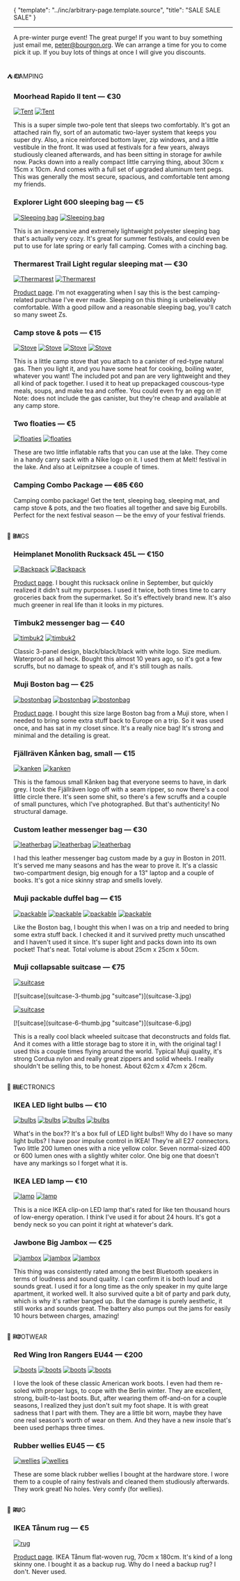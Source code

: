 {
    "template": "../inc/arbitrary-page.template.source",
    "title": "SALE SALE SALE"
}

---

A pre-winter purge event! The great purge!
If you want to buy something just email me, peter@bourgon.org.
We can arrange a time for you to come pick it up.
If you buy lots of things at once I will give you discounts.

<br/>
## <span style="margin-left: -37px;">⛺️ CAMPING</span>

### Moorhead Rapido II tent — <span class="price">€30</span>

[![Tent](tent-1-thumb.jpg "Tent")](tent-1.jpg)
[![Tent](tent-2-thumb.jpg "Tent")](tent-2.jpg)

This is a super simple two-pole tent that sleeps two comfortably.
It's got an attached rain fly, sort of an automatic two-layer system that keeps you super dry.
Also, a nice reinforced bottom layer, zip windows, and a little vestibule in the front.
It was used at festivals for a few years, always studiously cleaned afterwards, and has been sitting in storage for awhile now.
Packs down into a really compact little carrying thing, about 30cm x 15cm x 10cm.
And comes with a full set of upgraded aluminum tent pegs.
This was generally the most secure, spacious, and comfortable tent among my friends.

### Explorer Light 600 sleeping bag — <span class="price">€5</span>

[![Sleeping bag](sleepingbag-1-thumb.jpg "Sleeping bag")](sleepingbag-1.jpg)
[![Sleeping bag](sleepingbag-2-thumb.jpg "Sleeping bag")](sleepingbag-2.jpg)

This is an inexpensive and extremely lightweight polyester sleeping bag that's actually very cozy.
It's great for summer festivals, and could even be put to use for late spring or early fall camping.
Comes with a cinching bag.

### Thermarest Trail Light regular sleeping mat — <span class="price">€30</span>

[![Thermarest](thermarest-1-thumb.jpg "Thermarest")](thermarest-1.jpg)
[![Thermarest](thermarest-2-thumb.jpg "Thermarest")](thermarest-2.jpg)

[Product page](http://www.cascadedesigns.com/therm-a-rest/mattresses/trek-and-travel/trail-lite/product).
I'm not exaggerating when I say this is the best camping-related purchase I've ever made.
Sleeping on this thing is unbelievably comfortable.
With a good pillow and a reasonable sleeping bag, you'll catch so many sweet Zs.

### Camp stove & pots — <span class="price">€15</span>

[![Stove](stove-1-thumb.jpg "Stove")](stove-1.jpg)
[![Stove](stove-2-thumb.jpg "Stove")](stove-2.jpg)
[![Stove](stove-3-thumb.jpg "Stove")](stove-3.jpg)
[![Stove](stove-4-thumb.jpg "Stove")](stove-4.jpg)

This is a little camp stove that you attach to a canister of red-type natural gas.
Then you light it, and you have some heat for cooking, boiling water, whatever you want!
The included pot and pan are very lightweight and they all kind of pack together.
I used it to heat up prepackaged couscous-type meals, soups, and make tea and coffee.
You could even fry an egg on it!
Note: does not include the gas canister, but they're cheap and available at any camp store.

### Two floaties — <span class="price">€5</span>

[![floaties](floaties-1-thumb.jpg "floaties")](floaties-1.jpg)
[![floaties](floaties-2-thumb.jpg "floaties")](floaties-2.jpg)

These are two little inflatable rafts that you can use at the lake.
They come in a handy carry sack with a Nike logo on it.
I used them at Melt! festival in the lake. And also at Leipnitzsee a couple of times.

### Camping Combo Package — ~~<span class="oldprice">€85</span>~~ <span class="price">€60</span>

Camping combo package!
Get the tent, sleeping bag, sleeping mat, and camp stove & pots, and the two floaties all together and save big Eurobills.
Perfect for the next festival season — be the envy of your festival friends.

<br/>
## <span style="margin-left: -37px;">👜 BAGS</span>

### Heimplanet Monolith Rucksack 45L — <span class="price">€150</span>

[![Backpack](backpack-1-thumb.jpg "Backpack")](backpack-1.jpg)
[![Backpack](backpack-2-thumb.jpg "Backpack")](backpack-2.jpg)

[Product page](https://www.heimplanet.com/shop/Monolith-Rucksack-45-L-pine-green).
I bought this rucksack online in September, but quickly realized it didn't suit my purposes.
I used it twice, both times time to carry groceries back from the supermarket.
So it's effectively brand new.
It's also much greener in real life than it looks in my pictures.

### Timbuk2 messenger bag — <span class="price">€40</span>

[![timbuk2](timbuk2-1-thumb.jpg "timbuk2")](timbuk2-1.jpg)
[![timbuk2](timbuk2-2-thumb.jpg "timbuk2")](timbuk2-2.jpg)

Classic 3-panel design, black/black/black with white logo.
Size medium. Waterproof as all heck.
Bought this almost 10 years ago, so it's got a few scruffs, but no damage to speak of, and it's still tough as nails.

### Muji Boston bag — <span class="price">€25</span>

[![bostonbag](bostonbag-1-thumb.jpg "bostonbag")](bostonbag-1.jpg)
[![bostonbag](bostonbag-2-thumb.jpg "bostonbag")](bostonbag-2.jpg)
[![bostonbag](bostonbag-3-thumb.jpg "bostonbag")](bostonbag-3.jpg)

[Product page](http://www.muji.de/en/store/goods/4945247041132).
I bought this size large Boston bag from a Muji store, when I needed to bring some extra stuff back to Europe on a trip.
So it was used once, and has sat in my closet since.
It's a really nice bag! It's strong and minimal and the detailing is great.

### Fjällräven Kånken bag, small — <span class="price">€15</span>

[![kanken](kanken-1-thumb.jpg "kanken")](kanken-1.jpg)
[![kanken](kanken-2-thumb.jpg "kanken")](kanken-2.jpg)

This is the famous small Kånken bag that everyone seems to have, in dark grey.
I took the Fjällräven logo off with a seam ripper, so now there's a cool little circle there.
It's seen some shit, so there's a few scruffs and a couple of small punctures, which I've photographed.
But that's authenticity! No structural damage.

### Custom leather messenger bag — <span class="price">€30</span>

[![leatherbag](leatherbag-1-thumb.jpg "leatherbag")](leatherbag-1.jpg)
[![leatherbag](leatherbag-2-thumb.jpg "leatherbag")](leatherbag-2.jpg)
[![leatherbag](leatherbag-3-thumb.jpg "leatherbag")](leatherbag-3.jpg)

I had this leather messenger bag custom made by a guy in Boston in 2011.
It's served me many seasons and has the wear to prove it.
It's a classic two-compartment design, big enough for a 13" laptop and a couple of books.
It's got a nice skinny strap and smells lovely.

### Muji packable duffel bag — <span class="price">€15</span>

[![packable](packable-1-thumb.jpg "packable")](packable-1.jpg)
[![packable](packable-2-thumb.jpg "packable")](packable-2.jpg)
[![packable](packable-3-thumb.jpg "packable")](packable-3.jpg)
[![packable](packable-4-thumb.jpg "packable")](packable-4.jpg)
<!--[![packable](packable-5-thumb.jpg "packable")](packable-5.jpg)
[![packable](packable-6-thumb.jpg "packable")](packable-6.jpg)-->

Like the Boston bag, I bought this when I was on a trip and needed to bring some extra stuff back.
I checked it and it survived pretty much unscathed and I haven't used it since.
It's super light and packs down into its own pocket! That's neat.
Total volume is about 25cm x 25cm x 50cm.

### Muji collapsable suitcase — <span class="price">€75</span>

[![suitcase](suitcase-1-thumb.jpg "suitcase")](suitcase-1.jpg)
<!--[![suitcase](suitcase-2-thumb.jpg "suitcase")](suitcase-2.jpg)
-->[![suitcase](suitcase-3-thumb.jpg "suitcase")](suitcase-3.jpg)
[![suitcase](suitcase-4-thumb.jpg "suitcase")](suitcase-4.jpg)
<!--[![suitcase](suitcase-5-thumb.jpg "suitcase")](suitcase-5.jpg)
-->[![suitcase](suitcase-6-thumb.jpg "suitcase")](suitcase-6.jpg)
<!--[![suitcase](suitcase-7-thumb.jpg "suitcase")](suitcase-7.jpg)
[![suitcase](suitcase-8-thumb.jpg "suitcase")](suitcase-8.jpg)
[![suitcase](suitcase-9-thumb.jpg "suitcase")](suitcase-9.jpg)-->

This is a really cool black wheeled suitcase that deconstructs and folds flat.
And it comes with a little storage bag to store it in, with the original tag!
I used this a couple times flying around the world.
Typical Muji quality, it's strong Cordua nylon and really great zippers and solid wheels.
I really shouldn't be selling this, to be honest.
About 62cm x 47cm x 26cm.

<br/>
## <span style="margin-left: -37px;">🔌 ELECTRONICS</span>

### IKEA LED light bulbs — <span class="price">€10</span>

<!--[![bulbs](bulbs-1-thumb.jpg "bulbs")](bulbs-1.jpg)-->
[![bulbs](bulbs-2-thumb.jpg "bulbs")](bulbs-2.jpg)
[![bulbs](bulbs-3-thumb.jpg "bulbs")](bulbs-3.jpg)
[![bulbs](bulbs-4-thumb.jpg "bulbs")](bulbs-4.jpg)
[![bulbs](bulbs-5-thumb.jpg "bulbs")](bulbs-5.jpg)

What's in the box?? It's a box full of LED light bulbs!!
Why do I have so many light bulbs?
I have poor impulse control in IKEA!
They're all E27 connectors.
Two little 200 lumen ones with a nice yellow color.
Seven normal-sized 400 or 600 lumen ones with a slightly whiter color.
One big one that doesn't have any markings so I forget what it is.

### IKEA LED lamp — <span class="price">€10</span>

[![lamp](lamp-1-thumb.jpg "lamp")](lamp-1.jpg)
[![lamp](lamp-2-thumb.jpg "lamp")](lamp-2.jpg)

This is a nice IKEA clip-on LED lamp that's rated for like ten thousand hours of low-energy operation.
I think I've used it for about 24 hours.
It's got a bendy neck so you can point it right at whatever's dark.

### Jawbone Big Jambox — <span class="price">€25</span>

[![jambox](jambox-1-thumb.jpg "jambox")](jambox-1.jpg)
[![jambox](jambox-2-thumb.jpg "jambox")](jambox-2.jpg)
[![jambox](jambox-3-thumb.jpg "jambox")](jambox-3.jpg)

This thing was consistently rated among the best Bluetooth speakers in terms of loudness and sound quality.
I can confirm it is both loud and sounds great.
I used it for a long time as the only speaker in my quite large apartment, it worked well.
It also survived quite a bit of party and park duty, which is why it's rather banged up.
But the damage is purely aesthetic, it still works and sounds great.
The battery also pumps out the jams for easily 10 hours between charges, amazing!

<br/>
## <span style="margin-left: -37px;">👞 FOOTWEAR</span>

### Red Wing Iron Rangers EU44 — <span class="price">€200</span>

[![boots](boots-1-thumb.jpg "boots")](boots-1.jpg)
[![boots](boots-2-thumb.jpg "boots")](boots-2.jpg)
[![boots](boots-3-thumb.jpg "boots")](boots-3.jpg)
[![boots](boots-4-thumb.jpg "boots")](boots-4.jpg)

I love the look of these classic American work boots.
I even had them re-soled with proper lugs, to cope with the Berlin winter.
They are excellent, strong, built-to-last boots.
But, after wearing them off-and-on for a couple seasons, I realized they just don't suit my foot shape.
It is with great sadness that I part with them.
They are a little bit worn, maybe they have one real season's worth of wear on them.
And they have a new insole that's been used perhaps three times.

### Rubber wellies EU45 — <span class="price">€5</span>

[![wellies](wellies-1-thumb.jpg "wellies")](wellies-1.jpg)
[![wellies](wellies-2-thumb.jpg "wellies")](wellies-2.jpg)

These are some black rubber wellies I bought at the hardware store.
I wore them to a couple of rainy festivals and cleaned them studiously afterwards.
They work great! No holes. Very comfy (for wellies).

<br/>
## <span style="margin-left: -37px;">🏉 RUG</span>

### IKEA Tånum rug — <span class="price">€5</span>

[![rug](rug-1-thumb.jpg "rug")](rug-1.jpg)

[Product page](http://www.ikea.com/de/de/catalog/products/30307485/).
IKEA Tånum flat-woven rug, 70cm x 180cm. It's kind of a long skinny one.
I bought it as a backup rug. Why do I need a backup rug? I don't. Never used.